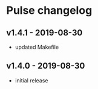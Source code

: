 # Pulse changelog

## v1.4.1 - 2019-08-30
* updated Makefile

## v1.4.0 - 2019-08-30
* initial release
